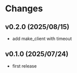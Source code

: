 # Changes

## v0.2.0 (2025/08/15)
* add make_client with timeout

## v0.1.0 (2025/07/24)
* first release